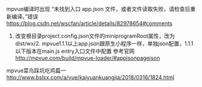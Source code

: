 mpvue编译时出现 “未找到入口 app.json 文件，或者文件读取失败，请检查后重新编译。”错误
https://blog.csdn.net/wscfan/article/details/82978654#comments

 1. 改变根目录project.config.json文件的miniprogramRoot属性，改为dist/wx/2. mpvue1.1.1以上app.json跟原生小程序一样，单独json配置，1.1.1以下版本在main.js entry入口文件中配置 参考官网 http://mpvue.com/build/mpvue-loader/#appjsonpagejson


 mpvue菜鸟踩坑吃鸡篇一
 http://www.bslxx.com/a/vue/kaiyuankuangjia/2018/0316/1824.html